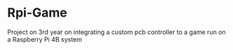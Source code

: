 # Rpi-Game
 Project on 3rd year on integrating a custom pcb controller to a game run on a Raspberry Pi 4B system
